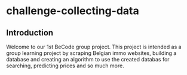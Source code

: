 # challenge-collecting-data

## Introduction

Welcome to our 1st BeCode group project.
This project is intended as a group learning project by scraping Belgian immo websites, building a database and creating an algorithm to use the created databas for searching, predicting prices and so much more.
